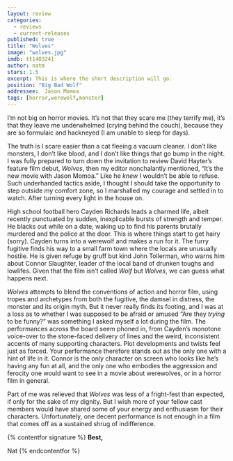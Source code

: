 ```yaml
---
layout: review
categories: 
  - reviews
  - current-releases
published: true
title: "Wolves"
image: "wolves.jpg"
imdb: tt1403241
author: natm
stars: 1.5
excerpt: This is where the short description will go.
position: "Big Bad Wolf"
addressee:  Jason Momoa
tags: [horror,werewolf,monster]
---
```

I’m not big on horror movies. It’s not that they scare me (they terrify me), it’s that they leave me underwhelmed (crying behind the couch), because they are so formulaic and hackneyed (I am unable to sleep for days). 

The truth is I scare easier than a cat fleeing a vacuum cleaner. I don’t like monsters, I don’t like blood, and I don’t like things that go bump in the night. I was fully prepared to turn down the invitation to review David Hayter’s feature film debut, _Wolves_, then my editor nonchalantly mentioned, “It’s the new movie with Jason Momoa.” Like he _knew_ I wouldn’t be able to refuse. Such underhanded tactics aside, I thought I should take the opportunity to step outside my comfort zone, so I marshalled my courage and settled in to watch. After turning every light in the house on. 

High school football hero Cayden Richards leads a charmed life, albeit recently punctuated by sudden, inexplicable bursts of strength and temper. He blacks out while on a date, waking up to find his parents brutally murdered and the police at the door. This is where things start to get hairy (sorry). Cayden turns into a werewolf and makes a run for it. The furry fugitive finds his way to a small farm town where the locals are unusually hostile. He is given refuge by gruff but kind John Tollerman, who warns him about Connor Slaughter, leader of the local band of drunken toughs and lowlifes. Given that the film isn’t called _Wolf_ but _Wolves_, we can guess what happens next. 

_Wolves_ attempts to blend the conventions of action and horror film, using tropes and archetypes from both the fugitive, the damsel in distress, the monster and its origin myth. But it never really finds its footing, and I was at a loss as to whether I was supposed to be afraid or amused “Are they _trying_ to be funny?” was something I asked myself a lot during the film. The performances across the board seem phoned in, from Cayden’s monotone voice-over to the stone-faced delivery of lines and the weird, inconsistent accents of many supporting characters. Plot developments and twists feel just as forced. Your performance therefore stands out as the only one with a hint of life in it. Connor is the only character on screen who looks like he’s having any fun at all, and the only one who embodies the aggression and ferocity one would want to see in a movie about werewolves, or in a horror film in general. 

Part of me was relieved that _Wolves_ was less of a fright-fest than expected, if only for the sake of my dignity. But I wish more of your fellow cast members would have shared some of your energy and enthusiasm for their characters. Unfortunately, one decent performance is not enough in a film that comes off as a sustained shrug of indifference. 

{% contentfor signature %}
**Best,**

Nat
{% endcontentfor %}